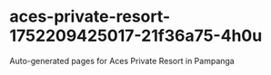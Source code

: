 # aces-private-resort-1752209425017-21f36a75-4h0u
Auto-generated pages for Aces Private Resort in Pampanga
